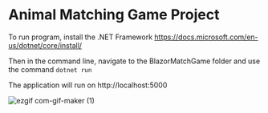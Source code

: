 # Animal Matching Game Project


To run program, install the .NET Framework https://docs.microsoft.com/en-us/dotnet/core/install/

Then in the command line, navigate to the BlazorMatchGame folder and use the command
```dotnet run```

The application will run on http://localhost:5000

![ezgif com-gif-maker (1)](https://user-images.githubusercontent.com/59797227/149670818-643a98d0-ca11-414f-b1b9-099d78dc39b8.gif)
